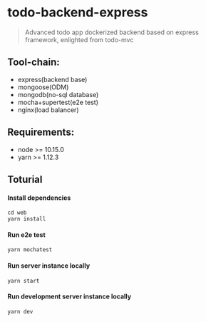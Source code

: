 # todo-backend-express
> Advanced todo app dockerized backend based on express framework, enlighted from todo-mvc

## Tool-chain:
+ express(backend base)
+ mongoose(ODM)
+ mongodb(no-sql database)
+ mocha+supertest(e2e test)
+ nginx(load balancer)

## Requirements:
+ node >= 10.15.0
+ yarn >= 1.12.3

## Toturial
#### Install dependencies
```angular2html
cd web
yarn install
```
#### Run e2e test
```angular2html
yarn mochatest
```
#### Run server instance locally
```angular2html
yarn start
```

#### Run development server instance locally
```angular2html
yarn dev
```